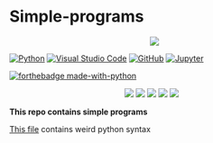 # Simple-programs

<p align="center"> 
 <a href="https://github-readme-stats-eight-theta.vercel.app/api/top-langs/?username=BhJaipal&layout=compact&langs_count=16&theme=dark&background=black"> 
   <img src="https://github-readme-stats-eight-theta.vercel.app/api/top-langs/?username=BhJaipal&layout=compact&langs_count=16&background=black&theme=react" style="margin-left:10px"/> 
  </a> 
 </p>

[![Python](https://img.shields.io/badge/Python-06a?logo=python&logoColor=F7DF1E)](https://www.python.org/) 
[![Visual Studio Code](https://img.shields.io/badge/VS_Code-007ACC?logo=visual%20studio%20code&logoColor=3f3f8f)](https://code.visualstudio.com/) 
[![GitHub](https://badgen.net/badge/icon/github?icon=github&label&color=black)](https://github.com)
[![Jupyter](https://img.shields.io/badge/Jupyter-fff?logo=jupyter)](https://www.python.org)

[![forthebadge made-with-python](http://ForTheBadge.com/images/badges/made-with-python.svg)](https://www.python.org/)

<p align="center">
<img src="https://img.shields.io/github/last-commit/BhJaipal/Python-Module?color=aqua&logo=%20Github&logoColor=%20yellow&style=plastic">
<img src="https://img.shields.io/github/contributors/BhJaipal/Python-Module?color=blue&logo=%20Github&logoColor=%20yellow&style=plastic">
<img src="https://img.shields.io/github/stars/BhJaipal/Python-Module.svg?style=plastic&label=Star&maxAge=2592000" />
<img src="https://img.shields.io/badge/Made%20with-Python-1f425f.svg">
<img src="https://img.shields.io/badge/Visual_Studio_Code-007acc?style=for-the-badge&logo=visual%20studio%20code&logoColor=3f3f8f&style=plastic" />

</p>

**This repo contains simple programs**

[This file](https://github.com/BhJaipal/Simple-programs/blob/main/Python/weird_syntax.py) contains weird python syntax
